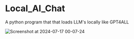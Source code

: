 # Local_AI_Chat
A python program that that loads LLM's locally like GPT4ALL

![Screenshot at 2024-07-17 00-07-24](https://github.com/user-attachments/assets/801400ff-6d18-4e81-9e7b-c9c33d54a3f2)

